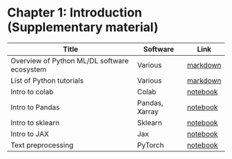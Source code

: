 # Chapter 1: Introduction (Supplementary material)


[colab_intro]: https://colab.research.google.com/github/probml/pyprobml/blob/master/notebooks/colab_intro.ipynb
[pandas_intro]: https://colab.research.google.com/github/probml/pyprobml/blob/master/notebooks/pandas_intro.ipynb
[sklearn_intro]: https://colab.research.google.com/github/probml/pyprobml/blob/master/notebooks/sklearn_intro.ipynb
[jax_intro]: https://colab.research.google.com/github/probml/pyprobml/blob/master/notebooks/jax_intro.ipynb
[datasets]: https://colab.research.google.com/github/probml/pyprobml/blob/master/notebooks/datasets.ipynb
[caliban]: https://colab.research.google.com/github/probml/pyprobml/blob/master/notebooks/caliban.ipynb
[text_preproc]: https://colab.research.google.com/github/probml/pyprobml/blob/master/notebooks/text_preproc_torch.ipynb

[python_tut_md]: https://github.com/probml/pyprobml/blob/master/notebooks/python_tutorials.md
[software_md]: https://github.com/probml/pyprobml/blob/master/notebooks/software.md

|Title|Software|Link|
|-----------|----|----|
|Overview of Python ML/DL software ecosystem| Various | [markdown][software_md]|
|List of Python tutorials | Various | [markdown][python_tut_md]|
|Intro to colab| Colab | [notebook][colab_intro]  |
|Intro to Pandas|  Pandas, Xarray | [notebook][pandas_intro] |
|Intro to sklearn | Sklearn | [notebook][sklearn_intro] |
|Intro to JAX| Jax | [notebook][jax_intro] |
|Text preprocessing| PyTorch | [notebook][text_preproc] |


